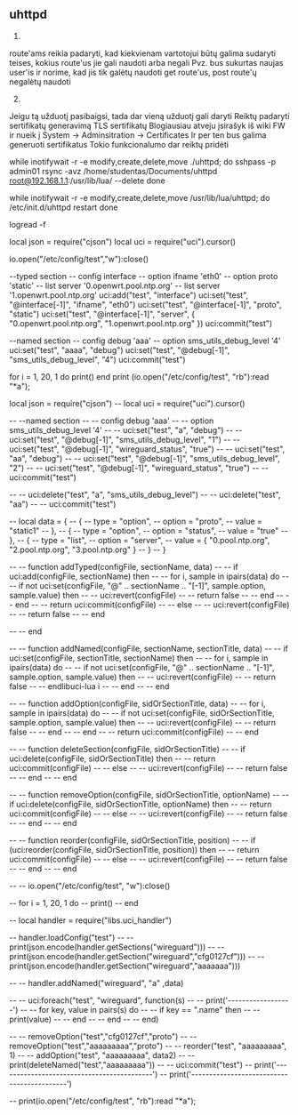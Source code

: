## uhttpd

1.
route'ams reikia padaryti, kad kiekvienam vartotojui būtų galima sudaryti teises, kokius route'us jie gali naudoti arba negali
Pvz. bus sukurtas naujas user'is ir norime, kad jis tik galėtų naudoti get route'us, post route'ų negalėtų naudoti

2.
Jeigu tą užduotį pasibaigsi, tada dar vieną užduotį gali daryti
Reiktų padaryti sertifikatų generavimą
TLS sertifikatų
Blogiausiau atveju įsirašyk iš wiki FW ir nueik į System -> Adminsitration -> Certificates
Ir per ten bus galima generuoti sertifikatus
Tokio funkcionalumo dar reiktų pridėti


<!-- while inotifywait -r -e modify,create,delete,move ./uhttpd; do
    sshpass -p admin01 rsync -avz /home/studentas/Documents/uhttpd root@192.168.1.1:/root/ --delete
done -->

while inotifywait -r -e modify,create,delete,move ./uhttpd; do
    sshpass -p admin01 rsync -avz /home/studentas/Documents/uhttpd root@192.168.1.1:/usr/lib/lua/ --delete
done

while inotifywait -r -e modify,create,delete,move /usr/lib/lua/uhttpd; do
    /etc/init.d/uhttpd restart
done

logread -f










local json = require("cjson")
local uci = require("uci").cursor()

io.open("/etc/config/test","w"):close()

--typed section
-- config interface
-- 	    option ifname 'eth0'
-- 	    option proto 'static'
-- 	    list server '0.openwrt.pool.ntp.org'
-- 	    list server '1.openwrt.pool.ntp.org'
uci:add("test", "interface")
uci:set("test", "@interface[-1]", "ifname", "eth0")
uci:set("test", "@interface[-1]", "proto", "static")
uci:set("test", "@interface[-1]", "server", { "0.openwrt.pool.ntp.org", "1.openwrt.pool.ntp.org" })
uci:commit("test")


--named section
-- config debug 'aaa'
-- 	    option sms_utils_debug_level '4'
uci:set("test", "aaaa", "debug")
uci:set("test", "@debug[-1]", "sms_utils_debug_level", "4")
uci:commit("test")


for i = 1, 20, 1 do
    print()
end
print (io.open("/etc/config/test", "rb"):read "*a");




local json = require("cjson")
-- local uci = require("uci").cursor()



-- --named section
-- -- config debug 'aaa'
-- -- 	    option sms_utils_debug_level '4'
-- -- uci:set("test", "a", "debug")
-- -- uci:set("test", "@debug[-1]", "sms_utils_debug_level", "1")
-- -- uci:set("test", "@debug[-1]", "wireguard_status", "true")
-- -- uci:set("test", "aa", "debug")
-- -- uci:set("test", "@debug[-1]", "sms_utils_debug_level", "2")
-- -- uci:set("test", "@debug[-1]", "wireguard_status", "true")
-- -- uci:commit("test")


-- -- uci:delete("test", "a", "sms_utils_debug_level")
-- -- uci:delete("test", "aa")
-- -- uci:commit("test")


-- local data = {
--     {
--         type = "option",
--         option = "proto",
--         value = "static1"
--     },
--     {
--         type = "option",
--         option = "status",
--         value = "true"
--     },
--     {
--         type = "list",
--         option = "server",
--         value = { "0.pool.ntp.org", "2.pool.ntp.org", "3.pool.ntp.org" }
--     }
-- }

-- -- function addTyped(configFile, sectionName, data)
-- --     if uci:add(configFile, sectionName) then
-- --         for i, sample in ipairs(data) do
-- --             if not uci:set(configFile, "@" .. sectionName .. "[-1]", sample.option, sample.value) then
-- --                 uci:revert(configFile)
-- --                 return false
-- --             end
-- --         end
-- --         return uci:commit(configFile)
-- --     else
-- --         uci:revert(configFile)
-- --         return false
-- --     end

-- -- end

-- -- function addNamed(configFile, sectionName, sectionTitle, data)
-- --     if uci:set(configFile, sectionTitle, sectionName) then
-- --         for i, sample in ipairs(data) do
-- --             if not uci:set(configFile, "@" .. sectionName .. "[-1]", sample.option, sample.value) then
-- --                 uci:revert(configFile)
-- --                 return false
-- --             endlibuci-lua i
-- --     end
-- -- end

-- -- function addOption(configFile, sidOrSectionTitle, data)
-- --     for i, sample in ipairs(data) do
-- --         if not uci:set(configFile, sidOrSectionTitle, sample.option, sample.value) then
-- --             uci:revert(configFile)
-- --             return false
-- --         end
-- --     end
-- --     return uci:commit(configFile)
-- -- end

-- -- function deleteSection(configFile, sidOrSectionTitle)
-- --     if uci:delete(configFile, sidOrSectionTitle) then
-- --         return uci:commit(configFile)
-- --     else
-- --         uci:revert(configFile)
-- --         return false
-- --     end
-- -- end

-- -- function removeOption(configFile, sidOrSectionTitle, optionName)
-- --     if uci:delete(configFile, sidOrSectionTitle, optionName) then
-- --         return uci:commit(configFile)
-- --     else
-- --         uci:revert(configFile)
-- --         return false
-- --     end
-- -- end

-- -- function reorder(configFile, sidOrSectionTitle, position)
-- --     if (uci:reorder(configFile, sidOrSectionTitle, position)) then
-- --         return uci:commit(configFile)
-- --     else
-- --         uci:revert(configFile)
-- --         return false
-- --     end
-- -- end


-- -- io.open("/etc/config/test", "w"):close()

-- for i = 1, 20, 1 do
--     print()
-- end

-- local handler = require("libs.uci_handler")

-- handler.loadConfig("test")
-- -- print(json.encode(handler.getSections("wireguard")))
-- -- print(json.encode(handler.getSection("wireguard","cfg0127cf")))
-- -- print(json.encode(handler.getSection("wireguard","aaaaaaa")))

-- -- handler.addNamed("wireguard", "a" ,data)



-- -- uci:foreach("test", "wireguard", function(s)
-- --     print('------------------')
-- --     for key, value in pairs(s) do
-- --         if key == ".name" then
-- --             print(value)
-- --         end
-- --     end
-- -- end)

-- -- removeOption("test","cfg0127cf","proto")
-- -- removeOption("test","aaaaaaaaa","proto")
-- -- reorder("test", "aaaaaaaaa", 1)
-- -- addOption("test", "aaaaaaaaa", data2)
-- -- print(deleteNamed("test","aaaaaaaaa"))
-- -- uci:commit("test")
-- print('-------------------------------------------')
-- print('-------------------------------------------')

-- print(io.open("/etc/config/test", "rb"):read "*a");


